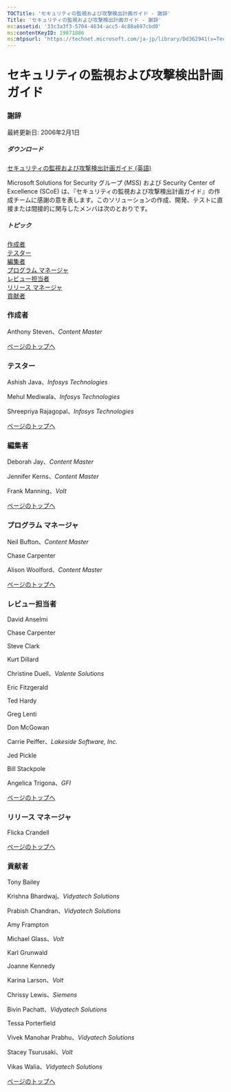 ```yaml
---
TOCTitle: 'セキュリティの監視および攻撃検出計画ガイド - 謝辞'
Title: 'セキュリティの監視および攻撃検出計画ガイド - 謝辞'
ms:assetid: '33c3a3f3-5704-4634-acc5-4c88a697cbd0'
ms:contentKeyID: 19871886
ms:mtpsurl: 'https://technet.microsoft.com/ja-jp/library/Dd362941(v=TechNet.10)'
---
```


セキュリティの監視および攻撃検出計画ガイド
==========================================

### 謝辞

最終更新日: 2006年2月1日

##### ダウンロード

[セキュリティの監視および攻撃検出計画ガイド (英語)](http://go.microsoft.com/fwlink/?linkid=41310)

Microsoft Solutions for Security グループ (MSS) および Security Center of Excellence (SCoE) は、『セキュリティの監視および攻撃検出計画ガイド』の作成チームに感謝の意を表します。このソリューションの作成、開発、テストに直接または間接的に関与したメンバは次のとおりです。

##### トピック

[](#egaa)[作成者](#egaa)  
[](#efaa)[テスター](#efaa)  
[](#eeaa)[編集者](#eeaa)  
[](#edaa)[プログラム マネージャ](#edaa)  
[](#ecaa)[レビュー担当者](#ecaa)  
[](#ebaa)[リリース マネージャ](#ebaa)  
[](#eaaa)[貢献者](#eaaa)  

### 作成者

Anthony Steven、*Content Master*

[](#mainsection)[ページのトップへ](#mainsection)

### テスター

Ashish Java、*Infosys Technologies*

Mehul Mediwala、*Infosys Technologies*

Shreepriya Rajagopal、*Infosys Technologies*

[](#mainsection)[ページのトップへ](#mainsection)

### 編集者

Deborah Jay、*Content Master*

Jennifer Kerns、*Content Master*

Frank Manning、*Volt*

[](#mainsection)[ページのトップへ](#mainsection)

### プログラム マネージャ

Neil Bufton、*Content Master*

Chase Carpenter

Alison Woolford、*Content Master*

[](#mainsection)[ページのトップへ](#mainsection)

### レビュー担当者

David Anselmi

Chase Carpenter

Steve Clark

Kurt Dillard

Christine Duell、*Valente Solutions*

Eric Fitzgerald

Ted Hardy

Greg Lenti

Don McGowan

Carrie Peiffer、*Lakeside Software, Inc.*

Jed Pickle

Bill Stackpole

Angelica Trigona、*GFI*

[](#mainsection)[ページのトップへ](#mainsection)

### リリース マネージャ

Flicka Crandell

[](#mainsection)[ページのトップへ](#mainsection)

### 貢献者

Tony Bailey

Krishna Bhardwaj、*Vidyatech Solutions*

Prabish Chandran、*Vidyatech Solutions*

Amy Frampton

Michael Glass、*Volt*

Karl Grunwald

Joanne Kennedy

Karina Larson、*Volt*

Chrissy Lewis、*Siemens*

Bivin Pachatt、*Vidyatech Solutions*

Tessa Porterfield

Vivek Manohar Prabhu、*Vidyatech Solutions*

Stacey Tsurusaki、*Volt*

Vikas Walia、*Vidyatech Solutions*

[](#mainsection)[ページのトップへ](#mainsection)
